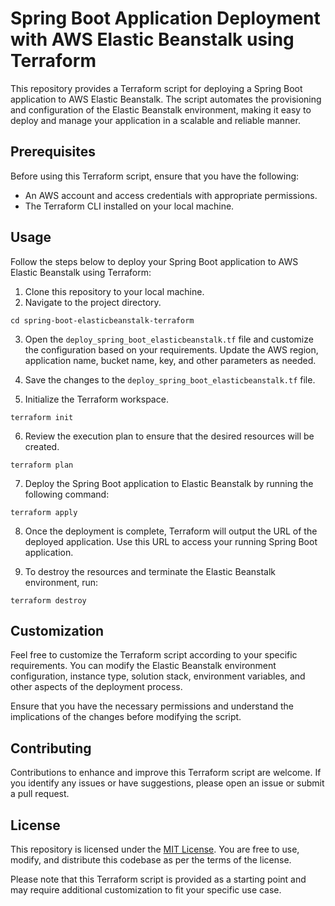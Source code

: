 # Spring Boot Application Deployment with AWS Elastic Beanstalk using Terraform

This repository provides a Terraform script for deploying a Spring Boot application to AWS Elastic Beanstalk. The script automates the provisioning and configuration of the Elastic Beanstalk environment, making it easy to deploy and manage your application in a scalable and reliable manner.

## Prerequisites

Before using this Terraform script, ensure that you have the following:

- An AWS account and access credentials with appropriate permissions.
- The Terraform CLI installed on your local machine.

## Usage

Follow the steps below to deploy your Spring Boot application to AWS Elastic Beanstalk using Terraform:

1. Clone this repository to your local machine.
2. Navigate to the project directory.

```shell
cd spring-boot-elasticbeanstalk-terraform
```

3. Open the `deploy_spring_boot_elasticbeanstalk.tf` file and customize the configuration based on your requirements. Update the AWS region, application name, bucket name, key, and other parameters as needed.

4. Save the changes to the `deploy_spring_boot_elasticbeanstalk.tf` file.

5. Initialize the Terraform workspace.

```shell
terraform init
```

6. Review the execution plan to ensure that the desired resources will be created.

```shell
terraform plan
```

7. Deploy the Spring Boot application to Elastic Beanstalk by running the following command:

```shell
terraform apply
```

8. Once the deployment is complete, Terraform will output the URL of the deployed application. Use this URL to access your running Spring Boot application.

9. To destroy the resources and terminate the Elastic Beanstalk environment, run:

```shell
terraform destroy
```

## Customization

Feel free to customize the Terraform script according to your specific requirements. You can modify the Elastic Beanstalk environment configuration, instance type, solution stack, environment variables, and other aspects of the deployment process.

Ensure that you have the necessary permissions and understand the implications of the changes before modifying the script.

## Contributing

Contributions to enhance and improve this Terraform script are welcome. If you identify any issues or have suggestions, please open an issue or submit a pull request.

## License

This repository is licensed under the [MIT License](LICENSE). You are free to use, modify, and distribute this codebase as per the terms of the license.

Please note that this Terraform script is provided as a starting point and may require additional customization to fit your specific use case.
